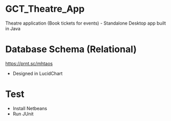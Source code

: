 # GCT_Theatre_App
Theatre application (Book tickets for events) - Standalone Desktop app built in Java

# Database Schema (Relational)
https://prnt.sc/mhtaos
+ Designed in LucidChart

# Test
+ Install Netbeans
+ Run JUnit
